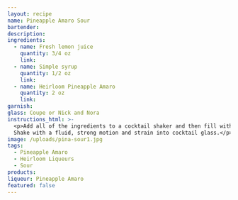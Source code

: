 ```yaml
---
layout: recipe
name: Pineapple Amaro Sour
bartender:
description:
ingredients:
  - name: Fresh lemon juice
    quantity: 3/4 oz
    link:
  - name: Simple syrup
    quantity: 1/2 oz
    link:
  - name: Heirloom Pineapple Amaro
    quantity: 2 oz
    link:
garnish:
glass: Coupe or Nick and Nora
instructions_html: >-
  <p>Add all of the ingredients to a cocktail shaker and then fill with ice.
  Shake with a fluid, strong motion and strain into cocktail glass.</p>
image: /uploads/pina-sour1.jpg
tags:
  - Pineapple Amaro
  - Heirloom Liqueurs
  - Sour
products:
liqueur: Pineapple Amaro
featured: false
---
```


